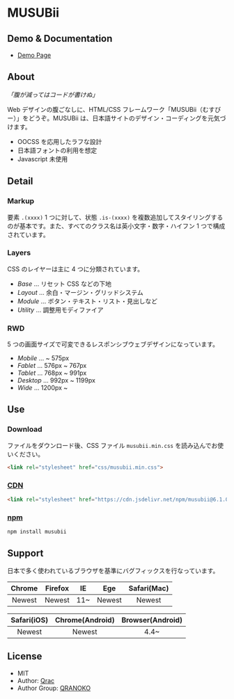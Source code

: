 # MUSUBii

## Demo & Documentation

* [Demo Page][link-demo]

## About

_「腹が減ってはコードが書けぬ」_

Web デザインの腹ごなしに、HTML/CSS フレームワーク「MUSUBii（むすびー）」をどうぞ。MUSUBii は、日本語サイトのデザイン・コーディングを元気づけます。

* OOCSS を応用したラフな設計
* 日本語フォントの利用を想定
* Javascript 未使用

## Detail

### Markup

要素 `.(xxxx)` 1 つに対して、状態 `.is-(xxxx)` を複数追加してスタイリングするのが基本です。また、すべてのクラス名は英小文字・数字・ハイフン 1 つで構成されています。

### Layers

CSS のレイヤーは主に 4 つに分類されています。

* _Base_ … リセット CSS などの下地
* _Layout_ … 余白・マージン・グリッドシステム
* _Module_ … ボタン・テキスト・リスト・見出しなど
* _Utility_ … 調整用モディファイア

### RWD

5 つの画面サイズで可変できるレスポンシブウェブデザインになっています。

* _Mobile_ … ~ 575px
* _Fablet_ … 576px ~ 767px
* _Tablet_ … 768px ~ 991px
* _Desktop_ … 992px ~ 1199px
* _Wide_ … 1200px ~

## Use

### Download

ファイルをダウンロード後、CSS ファイル `musubii.min.css` を読み込んでお使いください。

```html
<link rel="stylesheet" href="css/musubii.min.css">
```

### [CDN][link-jsdelivr]

```html
<link rel="stylesheet" href="https://cdn.jsdelivr.net/npm/musubii@6.1.0/docs/css/musubii.min.css">
```

### [npm][link-npm]

```
npm install musubii
```

## Support

日本で多く使われているブラウザを基準にバグフィックスを行なっています。

| Chrome | Firefox | IE  |  Ege   | Safari(Mac) |
| :----: | :-----: | :-: | :----: | :---------: |
| Newest | Newest  | 11~ | Newest |   Newest    |

| Safari(iOS) | Chrome(Android) | Browser(Android) |
| :---------: | :-------------: | :--------------: |
|   Newest    |     Newest      |       4.4~       |

## License

* MIT
* Author: [Qrac][link-twitter]
* Author Group: [QRANOKO][link-qranoko]

[link-demo]: https://qrac.github.io/musubii/
[link-npm]: https://www.npmjs.com/package/musubii
[link-jsdelivr]: https://cdn.jsdelivr.net/npm/musubii/
[link-twitter]: https://twitter.com/Qrac_JP
[link-qranoko]: https://qranoko.jp
